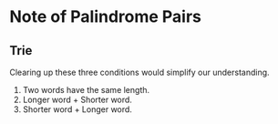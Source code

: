 # Note of Palindrome Pairs
## Trie

Clearing up these three conditions would simplify our understanding.

1. Two words have the same length.
2. Longer word + Shorter word.
3. Shorter word + Longer word.